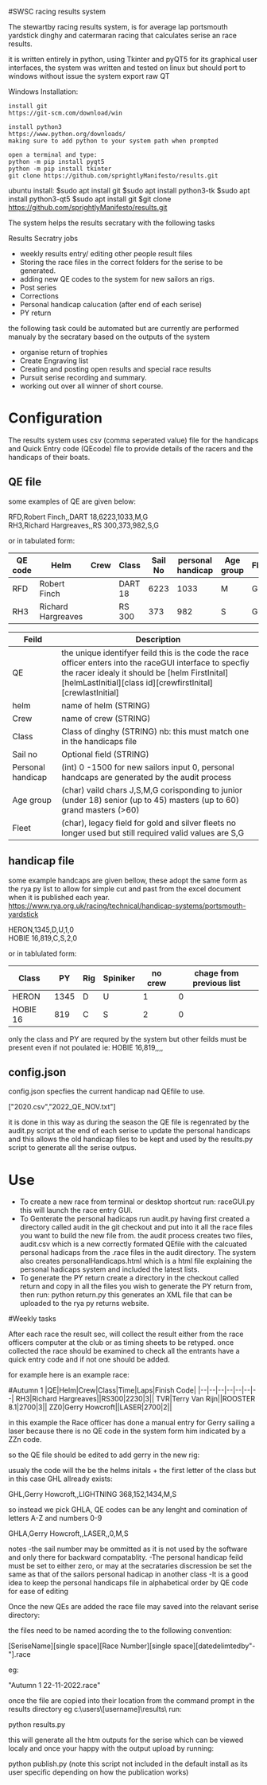 #SWSC racing results system

The stewartby racing results system,  is for average lap portsmouth yardstick dinghy and catermaran racing that calculates serise an race results.

it is written entirely in python, using Tkinter and pyQT5 for its graphical user interfaces,  the system was written and tested on linux but should port to windows without issue
the system export raw QT 

Windows Installation:

	install git
	https://git-scm.com/download/win	
	
	install python3
	https://www.python.org/downloads/
	making sure to add python to your system path when prompted	

	open a terminal and type:
	python -m pip install pyqt5
	python -m pip install tkinter
	git clone https://github.com/sprightlyManifesto/results.git

ubuntu install:
	$sudo apt install git
	$sudo apt install python3-tk
	$sudo apt install python3-qt5
	$sudo apt install git
	$git clone https://github.com/sprightlyManifesto/results.git
	
The system helps the results secratary with the following tasks

Results Secratry jobs

- weekly results entry/ editing other people result files
- Storing the race files in the correct folders for the serise to be generated.
- adding new QE codes to the system for new sailors an rigs.
- Post series
- Corrections
- Personal handicap calucation (after end of each serise)
- PY return

the following task could be automated but are currently are performed manualy by the secratary based on the outputs of the system

- organise return of trophies
- Create Engraving list
- Creating and posting open results and special race results
- Pursuit serise recording and summary.
- working out over all winner of short course.

# Configuration

The results system uses csv (comma seperated value) file for the handicaps and Quick Entry code (QEcode) file to provide details of the racers and the handicaps of their boats.

## QE file
some examples of QE are given below:

RFD,Robert Finch,,DART 18,6223,1033,M,G  
RH3,Richard Hargreaves,,RS 300,373,982,S,G  

or in tabulated form:

| QE code | Helm | Crew| Class| Sail No| personal handicap| Age group| Fleet|
|--|--|--|--|--|--|--|--|
|RFD |Robert Finch ||DART 18| 6223|1033|M|G|
|RH3 |Richard Hargreaves ||RS 300|373|982|S|G|
 
|Feild|Description|
|--|--|
|QE   |the unique identifyer feild this is the code the race officer enters into the raceGUI interface to specfiy the racer idealy it should be [helm FirstInital][helmLastInitial][class id][crewfirstInital][crewlastInitial]|
|helm|name of helm (STRING)|
|Crew|name of crew (STRING)|
|Class|Class of dinghy (STRING) nb: this must match one in the handicaps file|
|Sail no| Optional field (STRING)|
|Personal handicap|(int) 0 -1500 for new sailors input 0,  personal handcaps are generated by the audit process|
|Age group|(char) vaild chars J,S,M,G corisponding to junior (under 18) senior (up to 45) masters (up to 60) grand masters (>60) |
|Fleet|(char), legacy field for gold and silver fleets no longer used but still required valid values are S,G|

## handicap file
some example handcaps are given bellow,  these adopt the same form as the rya py list to allow for simple cut and past from the excel document when it is published each year.
https://www.rya.org.uk/racing/technical/handicap-systems/portsmouth-yardstick

HERON,1345,D,U,1,0  
HOBIE 16,819,C,S,2,0  

or in tablulated form:

|Class|PY|Rig|Spiniker|no crew|chage from previous list|
|--|--|--|--|--|--|
|HERON|1345|D|U|1|0|
|HOBIE 16|819|C|S|2|0|

only the class and PY are requred by the system but other feilds must be present even if not poulated ie:
HOBIE 16,819,,,,

## config.json
config.json specfies the current handicap nad QEfile to use.

["2020.csv","2022_QE_NOV.txt"]

it is done in this way as during the season the QE file is regenrated by the audit.py script at the end of each serise to update the personal handicaps and this allows the old handicap files to be kept and used by the results.py script to generate all the serise outpus.

# Use
- To create a new race from terminal or desktop shortcut run: raceGUI.py   this will launch the race entry GUI.
- To Genterate the personal hadicaps run audit.py having first created a directory called audit in the git checkout and put into it all the race files you want to build the new file from.
the audit process creates two files,  audit.csv which is a new correctly formated QEfile with the calcuated personal hadicaps from the .race files in the audit directory. The system also creates personalHandicaps.html which is a html file explaining the personal hadicaps system and included the latest lists.
- To generate the PY return create a directory in the checkout called return and copy in all the files you wish to generate the PY return from,  then run: python return.py this generates an XML file that can be uploaded to the rya py returns website.


#Weekly tasks

After each race the result sec, will collect the result either from the race officers computer at the club or as timing sheets to be retyped.
once collected the race should be examined to check all the entrants have a quick entry code and if not one should be added.

for example here is an example race:

#Autumn 1
|QE|Helm|Crew|Class|Time|Laps|Finish Code|
|--|--|--|--|--|--|--|
RH3|Richard Hargreaves||RS300|2230|3||
TVR|Terry Van Rijn||ROOSTER 8.1|2700|3||
ZZ0|Gerry Howcroft||LASER|2700|2||

in this example the Race officer has done a manual entry for Gerry sailing a laser because there is no QE code in the system form him indicated by a ZZn code.

so the QE file should be edited to add gerry in the new rig:

usualy the code will the be the helms initals + the first letter of the class but in this case GHL allready exists:  

GHL,Gerry Howcroft,,LIGHTNING 368,152,1434,M,S  

so instead we pick GHLA, QE codes can be any lenght and comination of letters A-Z and numbers 0-9  

GHLA,Gerry Howcroft,,LASER,,0,M,S  

notes
-the sail number may be ommitted as it is not used by the software and only there for backward compatablity. 
-The personal handicap feild must be set to either zero,  or may at the secrataries discression be set the same as that of the sailors personal hadicap in another class
-It is a good idea to keep the personal handicaps file in alphabetical order by QE code for ease of editing

Once the new QEs are added the race file may saved into the relavant serise directory:

the files need to be named acording the to the following convention:

[SeriseName][single space][Race Number][single space][datedelimtedby"-"].race

eg:

"Autumn 1 22-11-2022.race"

once the file are copied into their location from the command prompt in the results directory  eg c:\users\\[username]\results\ run:

python results.py

this will generate all the htm outputs for the serise which can be viewed localy and once your happy with the output upload by running:

python publish.py (note this script not included in the default install as its user specific depending on how the publication works)






